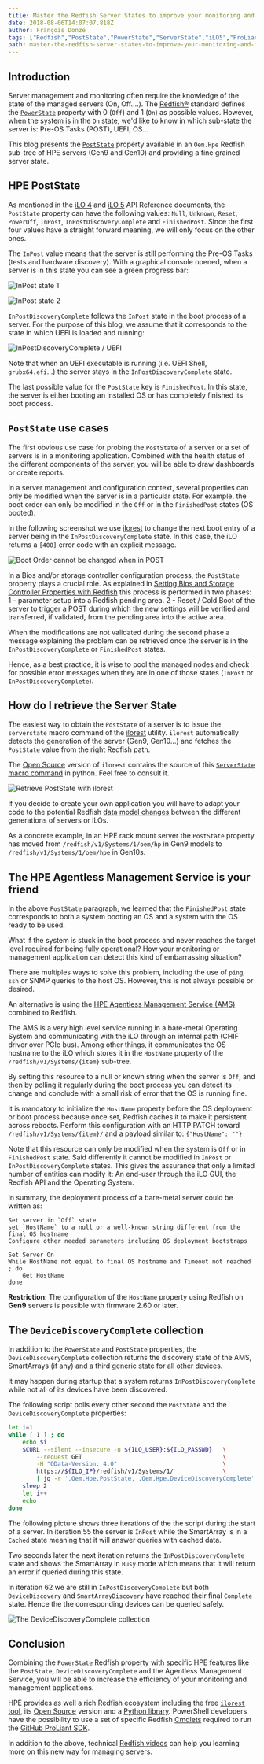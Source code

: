 ```yaml
---
title: Master the Redfish Server States to improve your monitoring and management applications
date: 2018-08-06T14:07:07.818Z
author: François Donzé 
tags: ["Redfish","PostState","PowerState","ServerState","iLO5","ProLiant","Synergy"]
path: master-the-redfish-server-states-to-improve-your-monitoring-and-manageme
---
```

## Introduction

Server management and monitoring often require the knowledge of the state of the managed servers (On, Off....). The [Redfish&reg;](https://www.dmtf.org/standards/redfish) standard defines the [`PowerState`](https://redfish.dmtf.org/schemas/v1/ComputerSystem.v1_5_0.json) property with 0 (`Off`) and 1 (`On`) as possible values. However, when the system is in the `On` state, we'd like to know in which sub-state the server is: Pre-OS Tasks (POST), UEFI, OS...

This blog presents the [`PostState`](https://hewlettpackard.github.io/ilo-rest-api-docs/ilo5/#oem-hpe-poststate) property available in an `Oem.Hpe` Redfish sub-tree of HPE servers (Gen9 and Gen10) and providing a fine grained server state.

## HPE PostState

As mentioned in the [iLO 4](https://hewlettpackard.github.io/ilo-rest-api-docs/ilo4/#poststate) and [iLO 5](https://hewlettpackard.github.io/ilo-rest-api-docs/ilo5/#oem-hpe-poststate) API Reference documents, the `PostState` property can have the following values: `Null`, `Unknown`, `Reset`, `PowerOff`, `InPost`, `InPostDiscoveryComplete` and `FinishedPost`. Since the first four values have a straight forward meaning, we will only focus on the other ones.

The `InPost` value means that the server is still performing the Pre-OS Tasks (tests and hardware discovery). With a graphical console opened, when a server is in this state you can see a green progress bar:

![InPost state 1](https://redfish-lab.sourceforge.io/media/redfish-wiki/Master-the-Redfish-Server-States/1-InPost.png)

![InPost state 2](https://redfish-lab.sourceforge.io/media/redfish-wiki/Master-the-Redfish-Server-States/2-InPost.png)

`InPostDiscoveryComplete` follows the `InPost` state in the boot process of a server. For the purpose of this blog, we assume that it corresponds to the state in which UEFI is loaded and running:

![InPostDiscoveryComplete / UEFI](https://redfish-lab.sourceforge.io/media/redfish-wiki/Master-the-Redfish-Server-States/3-InPostDiscoveryComplete.png)

Note that when an UEFI executable is running (i.e. UEFI Shell, `grubx64.efi`...) the server stays in the `InPostDiscoveryComplete` state.

The last possible value for the `PostState` key is `FinishedPost`. In this state, the server is either booting an installed OS or has completely finished its boot process.

## `PostState` use cases

The first obvious use case for probing the `PostState` of a server or a set of servers is in a  monitoring application. Combined with the health status of the different components of the server, you will be able to draw dashboards or create reports.

In a server management and configuration context, several properties can only be modified when the server is in a particular state. For example, the boot order can only be modified in the `Off` or in the `FinishedPost` states (OS booted).

In the following screenshot we use [ilorest](http://hpe.com/info/resttool) to change the next boot entry of a server being in the `InPostDiscoveryComplete` state. In this case, the iLO returns a `[400]` error code with an explicit message.

![Boot Order cannot be changed when in POST](https://redfish-lab.sourceforge.io/media/redfish-wiki/Master-the-Redfish-Server-States/4-CannotChangeBootOrderWhenInPost.png)

In a Bios and/or storage controller configuration process, the `PostState` property plays a crucial role. As explained in [Setting Bios and Storage Controller Properties with Redfish](https://developer.hpe.com/blog/setting-bios-and-storage-controller-properties-with-redfish) this process is performed in two phases: 1 - parameter setup into a Redfish pending area. 2 - Reset / Cold Boot of the server to trigger a POST during which the new settings will be verified and transferred, if validated, from  the pending area into the active area.

When the modifications are not validated during the second phase a message explaining the problem can be retrieved once the server is in the `InPostDiscoveryComplete` or `FinishedPost` states.

Hence, as a best practice, it is wise to pool the managed nodes and check for possible error messages when they are in one of those states (`InPost` or `InPostDiscoveryComplete`).

## How do I retrieve the Server State

The easiest way to obtain the `PostState` of a server is to issue the `serverstate` macro command of the [ilorest](http://hpe.com/info/resttool) utility. `ilorest`  automatically detects the generation of the server (Gen9, Gen10...) and fetches the `PostState` value from the right Redfish path.

The [Open Source](https://github.com/HewlettPackard/python-redfish-utility) version of `ilorest` contains the source of this [`ServerState` macro command](https://github.com/HewlettPackard/python-redfish-utility/blob/master/src/extensions/iLO%20COMMANDS/ServerStateCommand.py) in python. Feel free to consult it.

![Retrieve `PostState` with `ilorest`](https://redfish-lab.sourceforge.io/media/redfish-wiki/Master-the-Redfish-Server-States/5-RetrieveServerStateWithIlorest.png)

If you decide to create your own application you will have to adapt your code to the potential Redfish [data model changes](https://hewlettpackard.github.io/ilo-rest-api-docs/ilo5/#ilo-5-data-model-changes) between the different generations of servers or iLOs.

As a concrete example, in an HPE rack mount server the `PostState` property has moved from `/redfish/v1/Systems/1/oem/hp` in Gen9 models to `/redfish/v1/Systems/1/oem/hpe` in Gen10s.

## The HPE Agentless Management Service is your friend

In the above `PostState` paragraph, we learned that the `FinishedPost` state corresponds to both a system booting an OS and a system with the OS ready to be used.

What if the system is stuck in the boot process and never reaches the target level required for being fully operational? How your monitoring or management application can detect this kind of embarrassing situation?

There are multiples ways to solve this problem, including the use of `ping`, `ssh` or SNMP queries to the host OS. However, this is not always possible or desired.

An alternative is using the [HPE Agentless Management Service (AMS)](https://www.hpe.com/us/en/product-catalog/detail/pip.5219980.html) combined to Redfish.

The AMS is a very high level service running in a bare-metal Operating System and communicating with the iLO through an internal path (CHIF driver over PCIe bus). Among other things, it communicates the OS hostname to the iLO which stores it in the `HostName` property of the `/redfish/v1/Systems/{item}` sub-tree.

By setting this resource to a null or known string when the server is `Off`, and then by polling it regularly during the boot process you can detect its change and conclude with a small risk of error that the OS is running fine.

It is mandatory to initialize the `HostName` property before the OS deployment or boot process because once set, Redfish caches it to make it persistent across reboots. Perform this configuration with an HTTP PATCH toward `/redfish/v1/Systems/{item}/` and a payload similar to: `{"HostName": ""}`

Note that this resource can only be modified when the system is `Off` or in `FinishedPost` state. Said differently it cannot be modified in `InPost` or `InPostDiscoveryComplete` states. This gives the assurance that only a limited number of entities can modify it: An end-user through the iLO GUI, the Redfish API and the Operating System.

In summary, the deployment process of a bare-metal server could be written as:

```Pseudo Code
Set server in `Off` state
set `HostName` to a null or a well-known string different from the final OS hostname
Configure other needed parameters including OS deployment bootstraps

Set Server On
While HostName not equal to final OS hostname and Timeout not reached ; do
    Get HostName
done
```

**Restriction**: The configuration of the `HostName` property using Redfish on **Gen9** servers is possible with firmware 2.60 or later.

## The `DeviceDiscoveryComplete` collection

In addition to the `PowerState` and `PostState` properties, the `DeviceDiscoveryComplete` collection returns the discovery state of the AMS, SmartArrays (if any) and a third generic state for all other devices.

It may happen during startup that a system returns `InPostDiscoveryComplete` while not all of its devices have been discovered.

The following script polls every other second the `PostState` and the `DeviceDiscoveryComplete` properties:

```bash
let i=1
while [ 1 ] ; do
    echo $i
    $CURL --silent --insecure -u ${ILO_USER}:${ILO_PASSWD}   \
        --request GET                                        \
        -H "OData-Version: 4.0"                              \
        https://${ILO_IP}/redfish/v1/Systems/1/              \
        | jq -r '.Oem.Hpe.PostState, .Oem.Hpe.DeviceDiscoveryComplete'
    sleep 2
    let i++
    echo
done
```

The following picture shows three iterations of the the script during the start of a server. In iteration 55 the server is `InPost` while the SmartArray is in a `Cached` state meaning that it will answer queries with cached data.

Two seconds later the next iteration returns the `InPostDiscoveryComplete` state and shows the SmartArray in `Busy` mode which means that it will return an error if queried during this state.

In iteration 62 we are still in `InPostDiscoveryComplete` but both `DeviceDiscovery` and `SmartArrayDiscovery` have reached their final `Complete` state. Hence the the corresponding devices can be queried safely.

![The `DeviceDiscoveryComplete` collection](https://redfish-lab.sourceforge.io/media/redfish-wiki/Master-the-Redfish-Server-States/6-DeviceDiscoveryComplete.png)


## Conclusion

Combining the `PowerState` Redfish property with specific HPE features like the `PostState`, `DeviceDiscoveryComplete` and the Agentless Management Service, you will be able to increase the efficiency of your monitoring and management applications.

HPE provides as well a rich Redfish ecosystem including the free [`ilorest` tool](https://hpe.com/info/resttool), its [Open Source](https://github.com/HewlettPackard/python-redfish-utility) version and a [Python library](https://github.com/HewlettPackard/python-ilorest-library). PowerShell developers have the possibility to use a set of specific Redfish [Cmdlets](https://www.powershellgallery.com/packages/HPRESTCmdlets/) required to run the [GitHub ProLiant SDK](https://github.com/HewlettPackard/PowerShell-ProLiant-SDK).

In addition to the above, technical [Redfish videos](https://www.youtube.com/channel/UCIZhrIYcNh3wHLiY4ola5ew/search?query=redfish) can help you learning more on this new way for managing servers.